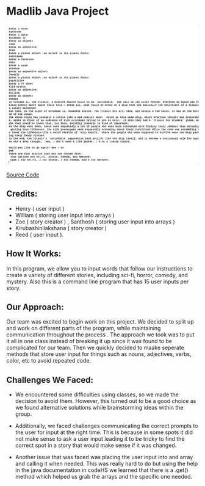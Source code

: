 # Madlib Java Project

![Running App](https://github.com/HenryBald/Madlib/blob/e23352fadde1e2d16bc0890ccd71d97c251933a5/src/madComedy.png)

[Source Code](https://github.com/HenryBald/Madlib/blob/main/src/Madlib/Madlib.java)


## Credits:
* Henry ( user input )
* William ( storing user input into arrays )
* Zoe ( story creator ) , Santhosh ( storing user input into arrays )
* Kirubashinilakshana ( story creator )
* Reed ( user input ).

## How It Works:
In this program, we allow you to input words that follow our instructions to create a variety of different stories, including sci-fi, horror, comedy, and mystery. Also this is a command line program that has 15 user inputs per story.

## Our Approach:
Our team was excited to begin work on this project. We decided to split up and work on different parts of the program, while maintaining communication throughout the process . The approach we took was to put it all in one class instead of breaking it up since it was found to be complicated for our team. Then we quickly decided to maake seperate methods that store user input for things such as nouns, adjectives, verbs, color, etc to avoid repeated code.

## Challenges We Faced:
* We encountered some difficulties using classes, so we made the decision to avoid them. However, this turned out to be a good choice as we found alternative solutions while brainstorming ideas within the group.

* Additionally, we faced challenges communicating the correct prompts to the user for input at the right time. This is because in some spots it did not make sense to ask a user input leading it to be tricky to find the correct spot in a story that would make sense if it was changed.

* Another issue that was faced was placing the user input into and array and calling it when needed. This was really hard to do but using the help in the java documentation in codeHS we learned that there is a .get() method which helped us grab the arrays and the specific one needed.
